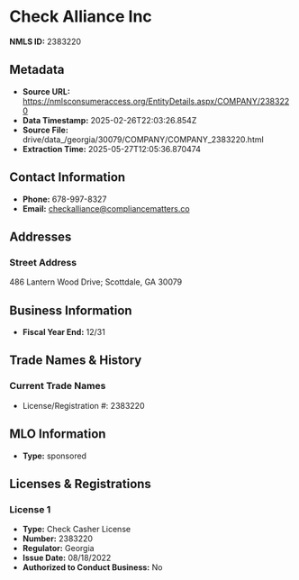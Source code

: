 # Check Alliance Inc

**NMLS ID:** 2383220

## Metadata
- **Source URL:** https://nmlsconsumeraccess.org/EntityDetails.aspx/COMPANY/2383220
- **Data Timestamp:** 2025-02-26T22:03:26.854Z
- **Source File:** drive/data_/georgia/30079/COMPANY/COMPANY_2383220.html
- **Extraction Time:** 2025-05-27T12:05:36.870474

## Contact Information
- **Phone:** 678-997-8327
- **Email:** checkalliance@compliancematters.co

## Addresses
### Street Address
486 Lantern Wood Drive; Scottdale, GA 30079

## Business Information
- **Fiscal Year End:** 12/31

## Trade Names & History
### Current Trade Names
- License/Registration #: 2383220

## MLO Information
- **Type:** sponsored

## Licenses & Registrations

### License 1
- **Type:** Check Casher License
- **Number:** 2383220
- **Regulator:** Georgia
- **Issue Date:** 08/18/2022
- **Authorized to Conduct Business:** No
